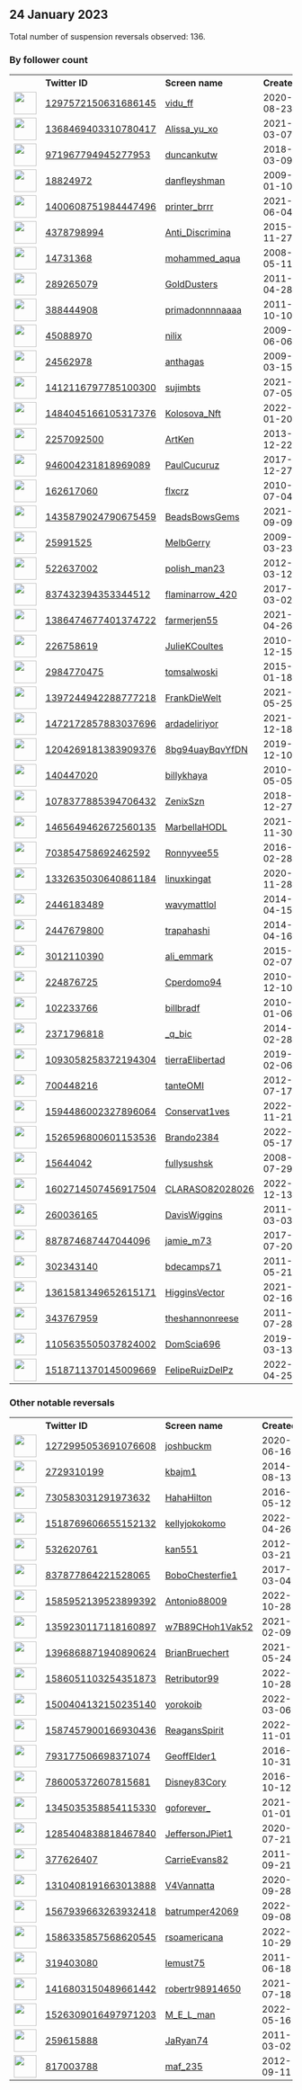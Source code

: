 
## 24 January 2023
Total number of suspension reversals observed: 136.

### By follower count
<table><tr><th></th><th align="left">Twitter ID</th><th align="left">Screen name</th>
<th align="left">Created</th><th align="left">Status</th><th align="left">Suspended</th><th align="left">Followers</th>
<tr><td><a href="https://pbs.twimg.com/profile_images/1520180898767032323/NLma2e0D_normal.jpg"><img src="https://pbs.twimg.com/profile_images/1520180898767032323/NLma2e0D_normal.jpg" width="40px" height="40px" align="center"/></a></td><td><a href="https://twitter.com/intent/user?user_id=1297572150631686145">1297572150631686145</a></td><td><a href="https://twitter.com/vidu_ff">vidu_ff</a></td><td>2020-08-23</td><td align="center"></td><td>2023-01-19</td><td>296469</td></tr>
<tr><td><a href="https://pbs.twimg.com/profile_images/1422438578970234888/LG7dt_pP_normal.jpg"><img src="https://pbs.twimg.com/profile_images/1422438578970234888/LG7dt_pP_normal.jpg" width="40px" height="40px" align="center"/></a></td><td><a href="https://twitter.com/intent/user?user_id=1368469403310780417">1368469403310780417</a></td><td><a href="https://twitter.com/Alissa_yu_xo">Alissa_yu_xo</a></td><td>2021-03-07</td><td align="center"></td><td>2022-03-11</td><td>287848</td></tr>
<tr><td><a href="https://pbs.twimg.com/profile_images/1495375855949778951/5C85Adxz_normal.jpg"><img src="https://pbs.twimg.com/profile_images/1495375855949778951/5C85Adxz_normal.jpg" width="40px" height="40px" align="center"/></a></td><td><a href="https://twitter.com/intent/user?user_id=971967794945277953">971967794945277953</a></td><td><a href="https://twitter.com/duncankutw">duncankutw</a></td><td>2018-03-09</td><td align="center"></td><td>2023-01-18</td><td>272287</td></tr>
<tr><td><a href="https://abs.twimg.com/sticky/default_profile_images/default_profile_normal.png"><img src="https://abs.twimg.com/sticky/default_profile_images/default_profile_normal.png" width="40px" height="40px" align="center"/></a></td><td><a href="https://twitter.com/intent/user?user_id=18824972">18824972</a></td><td><a href="https://twitter.com/danfleyshman">danfleyshman</a></td><td>2009-01-10</td><td align="center"></td><td></td><td>28854</td></tr>
<tr><td><a href="https://pbs.twimg.com/profile_images/1617721421014106112/CQGG9MSM_normal.jpg"><img src="https://pbs.twimg.com/profile_images/1617721421014106112/CQGG9MSM_normal.jpg" width="40px" height="40px" align="center"/></a></td><td><a href="https://twitter.com/intent/user?user_id=1400608751984447496">1400608751984447496</a></td><td><a href="https://twitter.com/printer_brrr">printer_brrr</a></td><td>2021-06-04</td><td align="center"></td><td>2023-01-12</td><td>10336</td></tr>
<tr><td><a href="https://pbs.twimg.com/profile_images/1267387499975897088/e1m_Gtlg_normal.jpg"><img src="https://pbs.twimg.com/profile_images/1267387499975897088/e1m_Gtlg_normal.jpg" width="40px" height="40px" align="center"/></a></td><td><a href="https://twitter.com/intent/user?user_id=4378798994">4378798994</a></td><td><a href="https://twitter.com/Anti_Discrimina">Anti_Discrimina</a></td><td>2015-11-27</td><td align="center"></td><td>2023-01-19</td><td>5607</td></tr>
<tr><td><a href="https://pbs.twimg.com/profile_images/1320478310313451524/6W26UHWS_normal.jpg"><img src="https://pbs.twimg.com/profile_images/1320478310313451524/6W26UHWS_normal.jpg" width="40px" height="40px" align="center"/></a></td><td><a href="https://twitter.com/intent/user?user_id=14731368">14731368</a></td><td><a href="https://twitter.com/mohammed_aqua">mohammed_aqua</a></td><td>2008-05-11</td><td align="center"></td><td>2022-12-07</td><td>5011</td></tr>
<tr><td><a href="https://pbs.twimg.com/profile_images/1598680474187988994/uJ7RS1iW_normal.jpg"><img src="https://pbs.twimg.com/profile_images/1598680474187988994/uJ7RS1iW_normal.jpg" width="40px" height="40px" align="center"/></a></td><td><a href="https://twitter.com/intent/user?user_id=289265079">289265079</a></td><td><a href="https://twitter.com/GoldDusters">GoldDusters</a></td><td>2011-04-28</td><td align="center"></td><td>2023-01-03</td><td>4507</td></tr>
<tr><td><a href="https://pbs.twimg.com/profile_images/1604379819986255872/0ujz-Fhd_normal.jpg"><img src="https://pbs.twimg.com/profile_images/1604379819986255872/0ujz-Fhd_normal.jpg" width="40px" height="40px" align="center"/></a></td><td><a href="https://twitter.com/intent/user?user_id=388444908">388444908</a></td><td><a href="https://twitter.com/primadonnnnaaaa">primadonnnnaaaa</a></td><td>2011-10-10</td><td align="center"></td><td>2023-01-19</td><td>3900</td></tr>
<tr><td><a href="https://pbs.twimg.com/profile_images/1512616061417541632/xxNLcmNG_normal.jpg"><img src="https://pbs.twimg.com/profile_images/1512616061417541632/xxNLcmNG_normal.jpg" width="40px" height="40px" align="center"/></a></td><td><a href="https://twitter.com/intent/user?user_id=45088970">45088970</a></td><td><a href="https://twitter.com/nilix">nilix</a></td><td>2009-06-06</td><td align="center"></td><td>2022-05-04</td><td>3218</td></tr>
<tr><td><a href="https://pbs.twimg.com/profile_images/1490688765031030784/Voh7zI0f_normal.jpg"><img src="https://pbs.twimg.com/profile_images/1490688765031030784/Voh7zI0f_normal.jpg" width="40px" height="40px" align="center"/></a></td><td><a href="https://twitter.com/intent/user?user_id=24562978">24562978</a></td><td><a href="https://twitter.com/anthagas">anthagas</a></td><td>2009-03-15</td><td align="center"></td><td>2023-01-18</td><td>3046</td></tr>
<tr><td><a href="https://pbs.twimg.com/profile_images/1616213910616408067/1pLYdLly_normal.jpg"><img src="https://pbs.twimg.com/profile_images/1616213910616408067/1pLYdLly_normal.jpg" width="40px" height="40px" align="center"/></a></td><td><a href="https://twitter.com/intent/user?user_id=1412116797785100300">1412116797785100300</a></td><td><a href="https://twitter.com/sujimbts">sujimbts</a></td><td>2021-07-05</td><td align="center"></td><td>2023-01-19</td><td>2147</td></tr>
<tr><td><a href="https://pbs.twimg.com/profile_images/1609511361792311299/r7M5Vr0f_normal.jpg"><img src="https://pbs.twimg.com/profile_images/1609511361792311299/r7M5Vr0f_normal.jpg" width="40px" height="40px" align="center"/></a></td><td><a href="https://twitter.com/intent/user?user_id=1484045166105317376">1484045166105317376</a></td><td><a href="https://twitter.com/Kolosova_Nft">Kolosova_Nft</a></td><td>2022-01-20</td><td align="center"></td><td>2023-01-12</td><td>2078</td></tr>
<tr><td><a href="https://pbs.twimg.com/profile_images/1151495360163901442/RY1j_6KO_normal.jpg"><img src="https://pbs.twimg.com/profile_images/1151495360163901442/RY1j_6KO_normal.jpg" width="40px" height="40px" align="center"/></a></td><td><a href="https://twitter.com/intent/user?user_id=2257092500">2257092500</a></td><td><a href="https://twitter.com/ArtKen">ArtKen</a></td><td>2013-12-22</td><td align="center"></td><td>2022-07-19</td><td>1850</td></tr>
<tr><td><a href="https://pbs.twimg.com/profile_images/1614375197338910724/YnV4B1ca_normal.jpg"><img src="https://pbs.twimg.com/profile_images/1614375197338910724/YnV4B1ca_normal.jpg" width="40px" height="40px" align="center"/></a></td><td><a href="https://twitter.com/intent/user?user_id=946004231818969089">946004231818969089</a></td><td><a href="https://twitter.com/PaulCucuruz">PaulCucuruz</a></td><td>2017-12-27</td><td align="center"></td><td>2023-01-07</td><td>1325</td></tr>
<tr><td><a href="https://pbs.twimg.com/profile_images/900484092390670336/hRNcIece_normal.jpg"><img src="https://pbs.twimg.com/profile_images/900484092390670336/hRNcIece_normal.jpg" width="40px" height="40px" align="center"/></a></td><td><a href="https://twitter.com/intent/user?user_id=162617060">162617060</a></td><td><a href="https://twitter.com/flxcrz">flxcrz</a></td><td>2010-07-04</td><td align="center"></td><td>2023-01-15</td><td>1279</td></tr>
<tr><td><a href="https://pbs.twimg.com/profile_images/1610087774719471618/0dxjfTfX_normal.jpg"><img src="https://pbs.twimg.com/profile_images/1610087774719471618/0dxjfTfX_normal.jpg" width="40px" height="40px" align="center"/></a></td><td><a href="https://twitter.com/intent/user?user_id=1435879024790675459">1435879024790675459</a></td><td><a href="https://twitter.com/BeadsBowsGems">BeadsBowsGems</a></td><td>2021-09-09</td><td align="center">🔒</td><td>2023-01-10</td><td>1236</td></tr>
<tr><td><a href="https://pbs.twimg.com/profile_images/3257794101/038b575d89b30713ebfeb5d2608e736c_normal.jpeg"><img src="https://pbs.twimg.com/profile_images/3257794101/038b575d89b30713ebfeb5d2608e736c_normal.jpeg" width="40px" height="40px" align="center"/></a></td><td><a href="https://twitter.com/intent/user?user_id=25991525">25991525</a></td><td><a href="https://twitter.com/MelbGerry">MelbGerry</a></td><td>2009-03-23</td><td align="center"></td><td></td><td>1157</td></tr>
<tr><td><a href="https://pbs.twimg.com/profile_images/1439669924633448449/ptfUNxkz_normal.jpg"><img src="https://pbs.twimg.com/profile_images/1439669924633448449/ptfUNxkz_normal.jpg" width="40px" height="40px" align="center"/></a></td><td><a href="https://twitter.com/intent/user?user_id=522637002">522637002</a></td><td><a href="https://twitter.com/polish_man23">polish_man23</a></td><td>2012-03-12</td><td align="center"></td><td>2022-08-17</td><td>1061</td></tr>
<tr><td><a href="https://pbs.twimg.com/profile_images/1617189656260448257/5AKgZINr_normal.jpg"><img src="https://pbs.twimg.com/profile_images/1617189656260448257/5AKgZINr_normal.jpg" width="40px" height="40px" align="center"/></a></td><td><a href="https://twitter.com/intent/user?user_id=837432394353344512">837432394353344512</a></td><td><a href="https://twitter.com/flaminarrow_420">flaminarrow_420</a></td><td>2017-03-02</td><td align="center"></td><td>2022-07-25</td><td>1058</td></tr>
<tr><td><a href="https://pbs.twimg.com/profile_images/1600266779053301760/SSuWeXei_normal.jpg"><img src="https://pbs.twimg.com/profile_images/1600266779053301760/SSuWeXei_normal.jpg" width="40px" height="40px" align="center"/></a></td><td><a href="https://twitter.com/intent/user?user_id=1386474677401374722">1386474677401374722</a></td><td><a href="https://twitter.com/farmerjen55">farmerjen55</a></td><td>2021-04-26</td><td align="center"></td><td>2023-01-16</td><td>1012</td></tr>
<tr><td><a href="https://pbs.twimg.com/profile_images/1361131249369243648/MAqsaNPU_normal.jpg"><img src="https://pbs.twimg.com/profile_images/1361131249369243648/MAqsaNPU_normal.jpg" width="40px" height="40px" align="center"/></a></td><td><a href="https://twitter.com/intent/user?user_id=226758619">226758619</a></td><td><a href="https://twitter.com/JulieKCoultes">JulieKCoultes</a></td><td>2010-12-15</td><td align="center"></td><td>2023-01-16</td><td>911</td></tr>
<tr><td><a href="https://pbs.twimg.com/profile_images/1616163483837407233/1eGchj3E_normal.jpg"><img src="https://pbs.twimg.com/profile_images/1616163483837407233/1eGchj3E_normal.jpg" width="40px" height="40px" align="center"/></a></td><td><a href="https://twitter.com/intent/user?user_id=2984770475">2984770475</a></td><td><a href="https://twitter.com/tomsalwoski">tomsalwoski</a></td><td>2015-01-18</td><td align="center"></td><td>2023-01-18</td><td>681</td></tr>
<tr><td><a href="https://pbs.twimg.com/profile_images/1598316224420941826/q4DvN1JT_normal.jpg"><img src="https://pbs.twimg.com/profile_images/1598316224420941826/q4DvN1JT_normal.jpg" width="40px" height="40px" align="center"/></a></td><td><a href="https://twitter.com/intent/user?user_id=1397244942288777218">1397244942288777218</a></td><td><a href="https://twitter.com/FrankDieWelt">FrankDieWelt</a></td><td>2021-05-25</td><td align="center"></td><td>2023-01-19</td><td>676</td></tr>
<tr><td><a href="https://pbs.twimg.com/profile_images/1607099711609085952/Dx1EjG8F_normal.png"><img src="https://pbs.twimg.com/profile_images/1607099711609085952/Dx1EjG8F_normal.png" width="40px" height="40px" align="center"/></a></td><td><a href="https://twitter.com/intent/user?user_id=1472172857883037696">1472172857883037696</a></td><td><a href="https://twitter.com/ardadeliriyor">ardadeliriyor</a></td><td>2021-12-18</td><td align="center">🔒</td><td>2023-01-04</td><td>675</td></tr>
<tr><td><a href="https://pbs.twimg.com/profile_images/1204273016202551296/5WDqYsiI_normal.jpg"><img src="https://pbs.twimg.com/profile_images/1204273016202551296/5WDqYsiI_normal.jpg" width="40px" height="40px" align="center"/></a></td><td><a href="https://twitter.com/intent/user?user_id=1204269181383909376">1204269181383909376</a></td><td><a href="https://twitter.com/8bg94uayBqvYfDN">8bg94uayBqvYfDN</a></td><td>2019-12-10</td><td align="center"></td><td>2023-01-14</td><td>633</td></tr>
<tr><td><a href="https://pbs.twimg.com/profile_images/1535382528772685826/keSSWBGS_normal.jpg"><img src="https://pbs.twimg.com/profile_images/1535382528772685826/keSSWBGS_normal.jpg" width="40px" height="40px" align="center"/></a></td><td><a href="https://twitter.com/intent/user?user_id=140447020">140447020</a></td><td><a href="https://twitter.com/billykhaya">billykhaya</a></td><td>2010-05-05</td><td align="center"></td><td>2022-12-16</td><td>604</td></tr>
<tr><td><a href="https://pbs.twimg.com/profile_images/1593523069016064000/6BzC9H0R_normal.jpg"><img src="https://pbs.twimg.com/profile_images/1593523069016064000/6BzC9H0R_normal.jpg" width="40px" height="40px" align="center"/></a></td><td><a href="https://twitter.com/intent/user?user_id=1078377885394706432">1078377885394706432</a></td><td><a href="https://twitter.com/ZenixSzn">ZenixSzn</a></td><td>2018-12-27</td><td align="center"></td><td>2022-11-25</td><td>573</td></tr>
<tr><td><a href="https://pbs.twimg.com/profile_images/1601265243002486786/vTKcLy6m_normal.jpg"><img src="https://pbs.twimg.com/profile_images/1601265243002486786/vTKcLy6m_normal.jpg" width="40px" height="40px" align="center"/></a></td><td><a href="https://twitter.com/intent/user?user_id=1465649462672560135">1465649462672560135</a></td><td><a href="https://twitter.com/MarbellaHODL">MarbellaHODL</a></td><td>2021-11-30</td><td align="center"></td><td>2023-01-13</td><td>406</td></tr>
<tr><td><a href="https://pbs.twimg.com/profile_images/703859684667629568/bREdN0nh_normal.jpg"><img src="https://pbs.twimg.com/profile_images/703859684667629568/bREdN0nh_normal.jpg" width="40px" height="40px" align="center"/></a></td><td><a href="https://twitter.com/intent/user?user_id=703854758692462592">703854758692462592</a></td><td><a href="https://twitter.com/Ronnyvee55">Ronnyvee55</a></td><td>2016-02-28</td><td align="center"></td><td></td><td>389</td></tr>
<tr><td><a href="https://pbs.twimg.com/profile_images/1332676347697770498/uZphCxgr_normal.jpg"><img src="https://pbs.twimg.com/profile_images/1332676347697770498/uZphCxgr_normal.jpg" width="40px" height="40px" align="center"/></a></td><td><a href="https://twitter.com/intent/user?user_id=1332635030640861184">1332635030640861184</a></td><td><a href="https://twitter.com/linuxkingat">linuxkingat</a></td><td>2020-11-28</td><td align="center"></td><td>2023-01-14</td><td>388</td></tr>
<tr><td><a href="https://pbs.twimg.com/profile_images/1503510720813617152/zBwusyXX_normal.jpg"><img src="https://pbs.twimg.com/profile_images/1503510720813617152/zBwusyXX_normal.jpg" width="40px" height="40px" align="center"/></a></td><td><a href="https://twitter.com/intent/user?user_id=2446183489">2446183489</a></td><td><a href="https://twitter.com/wavymattlol">wavymattlol</a></td><td>2014-04-15</td><td align="center"></td><td>2022-03-20</td><td>357</td></tr>
<tr><td><a href="https://pbs.twimg.com/profile_images/1568548429734764547/VdgEFGjs_normal.jpg"><img src="https://pbs.twimg.com/profile_images/1568548429734764547/VdgEFGjs_normal.jpg" width="40px" height="40px" align="center"/></a></td><td><a href="https://twitter.com/intent/user?user_id=2447679800">2447679800</a></td><td><a href="https://twitter.com/trapahashi">trapahashi</a></td><td>2014-04-16</td><td align="center"></td><td>2022-09-14</td><td>338</td></tr>
<tr><td><a href="https://pbs.twimg.com/profile_images/1604604763189936129/17T--Zw1_normal.jpg"><img src="https://pbs.twimg.com/profile_images/1604604763189936129/17T--Zw1_normal.jpg" width="40px" height="40px" align="center"/></a></td><td><a href="https://twitter.com/intent/user?user_id=3012110390">3012110390</a></td><td><a href="https://twitter.com/ali_emmark">ali_emmark</a></td><td>2015-02-07</td><td align="center"></td><td>2023-01-11</td><td>321</td></tr>
<tr><td><a href="https://pbs.twimg.com/profile_images/1468021800584073218/5pv0pYt5_normal.jpg"><img src="https://pbs.twimg.com/profile_images/1468021800584073218/5pv0pYt5_normal.jpg" width="40px" height="40px" align="center"/></a></td><td><a href="https://twitter.com/intent/user?user_id=224876725">224876725</a></td><td><a href="https://twitter.com/Cperdomo94">Cperdomo94</a></td><td>2010-12-10</td><td align="center"></td><td>2023-01-13</td><td>304</td></tr>
<tr><td><a href="https://pbs.twimg.com/profile_images/1567499524817539074/0RBFKgat_normal.png"><img src="https://pbs.twimg.com/profile_images/1567499524817539074/0RBFKgat_normal.png" width="40px" height="40px" align="center"/></a></td><td><a href="https://twitter.com/intent/user?user_id=102233766">102233766</a></td><td><a href="https://twitter.com/billbradf">billbradf</a></td><td>2010-01-06</td><td align="center"></td><td>2022-09-25</td><td>296</td></tr>
<tr><td><a href="https://pbs.twimg.com/profile_images/1590616539669176321/uleM9LI5_normal.jpg"><img src="https://pbs.twimg.com/profile_images/1590616539669176321/uleM9LI5_normal.jpg" width="40px" height="40px" align="center"/></a></td><td><a href="https://twitter.com/intent/user?user_id=2371796818">2371796818</a></td><td><a href="https://twitter.com/_q_bic">_q_bic</a></td><td>2014-02-28</td><td align="center"></td><td>2023-01-19</td><td>262</td></tr>
<tr><td><a href="https://pbs.twimg.com/profile_images/1580786324407144448/Xiy8EmhP_normal.jpg"><img src="https://pbs.twimg.com/profile_images/1580786324407144448/Xiy8EmhP_normal.jpg" width="40px" height="40px" align="center"/></a></td><td><a href="https://twitter.com/intent/user?user_id=1093058258372194304">1093058258372194304</a></td><td><a href="https://twitter.com/tierraElibertad">tierraElibertad</a></td><td>2019-02-06</td><td align="center"></td><td>2023-01-17</td><td>239</td></tr>
<tr><td><a href="https://pbs.twimg.com/profile_images/1614832974780063744/dHqA2GQQ_normal.jpg"><img src="https://pbs.twimg.com/profile_images/1614832974780063744/dHqA2GQQ_normal.jpg" width="40px" height="40px" align="center"/></a></td><td><a href="https://twitter.com/intent/user?user_id=700448216">700448216</a></td><td><a href="https://twitter.com/tanteOMI">tanteOMI</a></td><td>2012-07-17</td><td align="center"></td><td>2023-01-18</td><td>218</td></tr>
<tr><td><a href="https://pbs.twimg.com/profile_images/1594488241696161797/ucvBZIlJ_normal.jpg"><img src="https://pbs.twimg.com/profile_images/1594488241696161797/ucvBZIlJ_normal.jpg" width="40px" height="40px" align="center"/></a></td><td><a href="https://twitter.com/intent/user?user_id=1594486002327896064">1594486002327896064</a></td><td><a href="https://twitter.com/Conservat1ves">Conservat1ves</a></td><td>2022-11-21</td><td align="center"></td><td>2022-12-16</td><td>210</td></tr>
<tr><td><a href="https://pbs.twimg.com/profile_images/1576631187526676480/jsOVhj_w_normal.jpg"><img src="https://pbs.twimg.com/profile_images/1576631187526676480/jsOVhj_w_normal.jpg" width="40px" height="40px" align="center"/></a></td><td><a href="https://twitter.com/intent/user?user_id=1526596800601153536">1526596800601153536</a></td><td><a href="https://twitter.com/Brando2384">Brando2384</a></td><td>2022-05-17</td><td align="center"></td><td>2023-01-16</td><td>207</td></tr>
<tr><td><a href="https://pbs.twimg.com/profile_images/1337178040695189504/1RFwUs_X_normal.jpg"><img src="https://pbs.twimg.com/profile_images/1337178040695189504/1RFwUs_X_normal.jpg" width="40px" height="40px" align="center"/></a></td><td><a href="https://twitter.com/intent/user?user_id=15644042">15644042</a></td><td><a href="https://twitter.com/fullysushsk">fullysushsk</a></td><td>2008-07-29</td><td align="center"></td><td>2022-10-28</td><td>182</td></tr>
<tr><td><a href="https://pbs.twimg.com/profile_images/1602714806288384000/PEdLXuBz_normal.jpg"><img src="https://pbs.twimg.com/profile_images/1602714806288384000/PEdLXuBz_normal.jpg" width="40px" height="40px" align="center"/></a></td><td><a href="https://twitter.com/intent/user?user_id=1602714507456917504">1602714507456917504</a></td><td><a href="https://twitter.com/CLARASO82028026">CLARASO82028026</a></td><td>2022-12-13</td><td align="center"></td><td>2023-01-15</td><td>173</td></tr>
<tr><td><a href="https://pbs.twimg.com/profile_images/1516598887909310465/c2Q_nU3C_normal.jpg"><img src="https://pbs.twimg.com/profile_images/1516598887909310465/c2Q_nU3C_normal.jpg" width="40px" height="40px" align="center"/></a></td><td><a href="https://twitter.com/intent/user?user_id=260036165">260036165</a></td><td><a href="https://twitter.com/DavisWiggins">DavisWiggins</a></td><td>2011-03-03</td><td align="center"></td><td>2023-01-18</td><td>172</td></tr>
<tr><td><a href="https://pbs.twimg.com/profile_images/1529222761259966464/zQTAijVX_normal.jpg"><img src="https://pbs.twimg.com/profile_images/1529222761259966464/zQTAijVX_normal.jpg" width="40px" height="40px" align="center"/></a></td><td><a href="https://twitter.com/intent/user?user_id=887874687447044096">887874687447044096</a></td><td><a href="https://twitter.com/jamie_m73">jamie_m73</a></td><td>2017-07-20</td><td align="center"></td><td>2023-01-13</td><td>172</td></tr>
<tr><td><a href="https://pbs.twimg.com/profile_images/1596998967564419072/x-gmew5s_normal.jpg"><img src="https://pbs.twimg.com/profile_images/1596998967564419072/x-gmew5s_normal.jpg" width="40px" height="40px" align="center"/></a></td><td><a href="https://twitter.com/intent/user?user_id=302343140">302343140</a></td><td><a href="https://twitter.com/bdecamps71">bdecamps71</a></td><td>2011-05-21</td><td align="center"></td><td>2023-01-14</td><td>160</td></tr>
<tr><td><a href="https://pbs.twimg.com/profile_images/1361581784249597955/cZWmLOw6_normal.jpg"><img src="https://pbs.twimg.com/profile_images/1361581784249597955/cZWmLOw6_normal.jpg" width="40px" height="40px" align="center"/></a></td><td><a href="https://twitter.com/intent/user?user_id=1361581349652615171">1361581349652615171</a></td><td><a href="https://twitter.com/HigginsVector">HigginsVector</a></td><td>2021-02-16</td><td align="center"></td><td>2023-01-15</td><td>154</td></tr>
<tr><td><a href="https://pbs.twimg.com/profile_images/1579850001206984710/BuMA7lcP_normal.jpg"><img src="https://pbs.twimg.com/profile_images/1579850001206984710/BuMA7lcP_normal.jpg" width="40px" height="40px" align="center"/></a></td><td><a href="https://twitter.com/intent/user?user_id=343767959">343767959</a></td><td><a href="https://twitter.com/theshannonreese">theshannonreese</a></td><td>2011-07-28</td><td align="center"></td><td>2022-12-01</td><td>145</td></tr>
<tr><td><a href="https://pbs.twimg.com/profile_images/1262380369623556100/PHK8tLmP_normal.jpg"><img src="https://pbs.twimg.com/profile_images/1262380369623556100/PHK8tLmP_normal.jpg" width="40px" height="40px" align="center"/></a></td><td><a href="https://twitter.com/intent/user?user_id=1105635505037824002">1105635505037824002</a></td><td><a href="https://twitter.com/DomScia696">DomScia696</a></td><td>2019-03-13</td><td align="center"></td><td></td><td>145</td></tr>
<tr><td><a href="https://pbs.twimg.com/profile_images/1550082810446315527/g_wZgmUC_normal.jpg"><img src="https://pbs.twimg.com/profile_images/1550082810446315527/g_wZgmUC_normal.jpg" width="40px" height="40px" align="center"/></a></td><td><a href="https://twitter.com/intent/user?user_id=1518711370145009669">1518711370145009669</a></td><td><a href="https://twitter.com/FelipeRuizDelPz">FelipeRuizDelPz</a></td><td>2022-04-25</td><td align="center"></td><td>2022-07-24</td><td>132</td></tr>
</table>

### Other notable reversals
<table><tr><th></th><th align="left">Twitter ID</th><th align="left">Screen name</th>
<th align="left">Created</th><th align="left">Status</th><th align="left">Suspended</th><th align="left">Followers</th>
<tr><td><a href="https://pbs.twimg.com/profile_images/1573132996336832515/I1UcllkA_normal.jpg"><img src="https://pbs.twimg.com/profile_images/1573132996336832515/I1UcllkA_normal.jpg" width="40px" height="40px" align="center"/></a></td><td><a href="https://twitter.com/intent/user?user_id=1272995053691076608">1272995053691076608</a></td><td><a href="https://twitter.com/joshbuckm">joshbuckm</a></td><td>2020-06-16</td><td align="center"></td><td>2023-01-18</td><td>34</td></tr>
<tr><td><a href="https://abs.twimg.com/sticky/default_profile_images/default_profile_normal.png"><img src="https://abs.twimg.com/sticky/default_profile_images/default_profile_normal.png" width="40px" height="40px" align="center"/></a></td><td><a href="https://twitter.com/intent/user?user_id=2729310199">2729310199</a></td><td><a href="https://twitter.com/kbajm1">kbajm1</a></td><td>2014-08-13</td><td align="center"></td><td>2023-01-18</td><td>79</td></tr>
<tr><td><a href="https://pbs.twimg.com/profile_images/971903441269346305/RvQdcbvz_normal.jpg"><img src="https://pbs.twimg.com/profile_images/971903441269346305/RvQdcbvz_normal.jpg" width="40px" height="40px" align="center"/></a></td><td><a href="https://twitter.com/intent/user?user_id=730583031291973632">730583031291973632</a></td><td><a href="https://twitter.com/HahaHilton">HahaHilton</a></td><td>2016-05-12</td><td align="center"></td><td>2023-01-18</td><td>18</td></tr>
<tr><td><a href="https://pbs.twimg.com/profile_images/1534346203667767296/aOwhXkR0_normal.jpg"><img src="https://pbs.twimg.com/profile_images/1534346203667767296/aOwhXkR0_normal.jpg" width="40px" height="40px" align="center"/></a></td><td><a href="https://twitter.com/intent/user?user_id=1518769606655152132">1518769606655152132</a></td><td><a href="https://twitter.com/kellyjokokomo">kellyjokokomo</a></td><td>2022-04-26</td><td align="center"></td><td>2023-01-18</td><td>12</td></tr>
<tr><td><a href="https://pbs.twimg.com/profile_images/1512193308990357506/61rWRXdl_normal.jpg"><img src="https://pbs.twimg.com/profile_images/1512193308990357506/61rWRXdl_normal.jpg" width="40px" height="40px" align="center"/></a></td><td><a href="https://twitter.com/intent/user?user_id=532620761">532620761</a></td><td><a href="https://twitter.com/kan551">kan551</a></td><td>2012-03-21</td><td align="center"></td><td>2023-01-17</td><td>30</td></tr>
<tr><td><a href="https://abs.twimg.com/sticky/default_profile_images/default_profile_normal.png"><img src="https://abs.twimg.com/sticky/default_profile_images/default_profile_normal.png" width="40px" height="40px" align="center"/></a></td><td><a href="https://twitter.com/intent/user?user_id=837877864221528065">837877864221528065</a></td><td><a href="https://twitter.com/BoboChesterfie1">BoboChesterfie1</a></td><td>2017-03-04</td><td align="center"></td><td>2023-01-11</td><td>113</td></tr>
<tr><td><a href="https://pbs.twimg.com/profile_images/1586462122455826432/KBlf39AO_normal.jpg"><img src="https://pbs.twimg.com/profile_images/1586462122455826432/KBlf39AO_normal.jpg" width="40px" height="40px" align="center"/></a></td><td><a href="https://twitter.com/intent/user?user_id=1585952139523899392">1585952139523899392</a></td><td><a href="https://twitter.com/Antonio88009">Antonio88009</a></td><td>2022-10-28</td><td align="center"></td><td>2023-01-19</td><td>4</td></tr>
<tr><td><a href="https://pbs.twimg.com/profile_images/1476678209399889924/4z-IcXJk_normal.jpg"><img src="https://pbs.twimg.com/profile_images/1476678209399889924/4z-IcXJk_normal.jpg" width="40px" height="40px" align="center"/></a></td><td><a href="https://twitter.com/intent/user?user_id=1359230117118160897">1359230117118160897</a></td><td><a href="https://twitter.com/w7B89CHoh1Vak52">w7B89CHoh1Vak52</a></td><td>2021-02-09</td><td align="center"></td><td>2023-01-06</td><td>91</td></tr>
<tr><td><a href="https://pbs.twimg.com/profile_images/1396870416698945542/IzzOgvQ3_normal.jpg"><img src="https://pbs.twimg.com/profile_images/1396870416698945542/IzzOgvQ3_normal.jpg" width="40px" height="40px" align="center"/></a></td><td><a href="https://twitter.com/intent/user?user_id=1396868871940890624">1396868871940890624</a></td><td><a href="https://twitter.com/BrianBruechert">BrianBruechert</a></td><td>2021-05-24</td><td align="center"></td><td>2023-01-19</td><td>38</td></tr>
<tr><td><a href="https://pbs.twimg.com/profile_images/1586052107991400449/bjUTObBa_normal.jpg"><img src="https://pbs.twimg.com/profile_images/1586052107991400449/bjUTObBa_normal.jpg" width="40px" height="40px" align="center"/></a></td><td><a href="https://twitter.com/intent/user?user_id=1586051103254351873">1586051103254351873</a></td><td><a href="https://twitter.com/Retributor99">Retributor99</a></td><td>2022-10-28</td><td align="center"></td><td>2022-12-22</td><td>19</td></tr>
<tr><td><a href="https://pbs.twimg.com/profile_images/1587941531461328898/gRmiOtmJ_normal.jpg"><img src="https://pbs.twimg.com/profile_images/1587941531461328898/gRmiOtmJ_normal.jpg" width="40px" height="40px" align="center"/></a></td><td><a href="https://twitter.com/intent/user?user_id=1500404132150235140">1500404132150235140</a></td><td><a href="https://twitter.com/yorokoib">yorokoib</a></td><td>2022-03-06</td><td align="center"></td><td>2023-01-07</td><td>34</td></tr>
<tr><td><a href="https://pbs.twimg.com/profile_images/1587459027952443392/ge0yt7FD_normal.jpg"><img src="https://pbs.twimg.com/profile_images/1587459027952443392/ge0yt7FD_normal.jpg" width="40px" height="40px" align="center"/></a></td><td><a href="https://twitter.com/intent/user?user_id=1587457900166930436">1587457900166930436</a></td><td><a href="https://twitter.com/ReagansSpirit">ReagansSpirit</a></td><td>2022-11-01</td><td align="center"></td><td>2023-01-19</td><td>23</td></tr>
<tr><td><a href="https://pbs.twimg.com/profile_images/1597039210392854528/kjDONmDm_normal.jpg"><img src="https://pbs.twimg.com/profile_images/1597039210392854528/kjDONmDm_normal.jpg" width="40px" height="40px" align="center"/></a></td><td><a href="https://twitter.com/intent/user?user_id=793177506698371074">793177506698371074</a></td><td><a href="https://twitter.com/GeoffElder1">GeoffElder1</a></td><td>2016-10-31</td><td align="center"></td><td>2022-12-29</td><td>93</td></tr>
<tr><td><a href="https://pbs.twimg.com/profile_images/1604878872088035329/0sqDY3nG_normal.jpg"><img src="https://pbs.twimg.com/profile_images/1604878872088035329/0sqDY3nG_normal.jpg" width="40px" height="40px" align="center"/></a></td><td><a href="https://twitter.com/intent/user?user_id=786005372607815681">786005372607815681</a></td><td><a href="https://twitter.com/Disney83Cory">Disney83Cory</a></td><td>2016-10-12</td><td align="center"></td><td>2023-01-18</td><td>114</td></tr>
<tr><td><a href="https://pbs.twimg.com/profile_images/1349242240263192579/VB_nVSyd_normal.jpg"><img src="https://pbs.twimg.com/profile_images/1349242240263192579/VB_nVSyd_normal.jpg" width="40px" height="40px" align="center"/></a></td><td><a href="https://twitter.com/intent/user?user_id=1345035358854115330">1345035358854115330</a></td><td><a href="https://twitter.com/goforever_">goforever_</a></td><td>2021-01-01</td><td align="center"></td><td>2023-01-18</td><td>52</td></tr>
<tr><td><a href="https://pbs.twimg.com/profile_images/1285405125700354049/8EAYpZ9l_normal.jpg"><img src="https://pbs.twimg.com/profile_images/1285405125700354049/8EAYpZ9l_normal.jpg" width="40px" height="40px" align="center"/></a></td><td><a href="https://twitter.com/intent/user?user_id=1285404838818467840">1285404838818467840</a></td><td><a href="https://twitter.com/JeffersonJPiet1">JeffersonJPiet1</a></td><td>2020-07-21</td><td align="center"></td><td>2023-01-18</td><td>109</td></tr>
<tr><td><a href="https://pbs.twimg.com/profile_images/1593482115/Carrie_Profile_2_normal.JPG"><img src="https://pbs.twimg.com/profile_images/1593482115/Carrie_Profile_2_normal.JPG" width="40px" height="40px" align="center"/></a></td><td><a href="https://twitter.com/intent/user?user_id=377626407">377626407</a></td><td><a href="https://twitter.com/CarrieEvans82">CarrieEvans82</a></td><td>2011-09-21</td><td align="center"></td><td>2022-12-03</td><td>32</td></tr>
<tr><td><a href="https://pbs.twimg.com/profile_images/1526517432495513602/30Wi-t-1_normal.jpg"><img src="https://pbs.twimg.com/profile_images/1526517432495513602/30Wi-t-1_normal.jpg" width="40px" height="40px" align="center"/></a></td><td><a href="https://twitter.com/intent/user?user_id=1310408191663013888">1310408191663013888</a></td><td><a href="https://twitter.com/V4Vannatta">V4Vannatta</a></td><td>2020-09-28</td><td align="center">🔒</td><td>2023-01-14</td><td>7</td></tr>
<tr><td><a href="https://abs.twimg.com/sticky/default_profile_images/default_profile_normal.png"><img src="https://abs.twimg.com/sticky/default_profile_images/default_profile_normal.png" width="40px" height="40px" align="center"/></a></td><td><a href="https://twitter.com/intent/user?user_id=1567939663263932418">1567939663263932418</a></td><td><a href="https://twitter.com/batrumper42069">batrumper42069</a></td><td>2022-09-08</td><td align="center"></td><td>2022-11-20</td><td>2</td></tr>
<tr><td><a href="https://pbs.twimg.com/profile_images/1592744938965504000/hLUtk-go_normal.jpg"><img src="https://pbs.twimg.com/profile_images/1592744938965504000/hLUtk-go_normal.jpg" width="40px" height="40px" align="center"/></a></td><td><a href="https://twitter.com/intent/user?user_id=1586335857568620545">1586335857568620545</a></td><td><a href="https://twitter.com/rsoamericana">rsoamericana</a></td><td>2022-10-29</td><td align="center"></td><td>2023-01-19</td><td>7</td></tr>
<tr><td><a href="https://pbs.twimg.com/profile_images/542813997951889409/cc_Yt-oZ_normal.jpeg"><img src="https://pbs.twimg.com/profile_images/542813997951889409/cc_Yt-oZ_normal.jpeg" width="40px" height="40px" align="center"/></a></td><td><a href="https://twitter.com/intent/user?user_id=319403080">319403080</a></td><td><a href="https://twitter.com/lemust75">lemust75</a></td><td>2011-06-18</td><td align="center"></td><td>2023-01-18</td><td>3</td></tr>
<tr><td><a href="https://pbs.twimg.com/profile_images/1416803556380844040/YDSGbuar_normal.jpg"><img src="https://pbs.twimg.com/profile_images/1416803556380844040/YDSGbuar_normal.jpg" width="40px" height="40px" align="center"/></a></td><td><a href="https://twitter.com/intent/user?user_id=1416803150489661442">1416803150489661442</a></td><td><a href="https://twitter.com/robertr98914650">robertr98914650</a></td><td>2021-07-18</td><td align="center"></td><td>2023-01-18</td><td>116</td></tr>
<tr><td><a href="https://pbs.twimg.com/profile_images/1578598405806460929/6P-FuYS9_normal.jpg"><img src="https://pbs.twimg.com/profile_images/1578598405806460929/6P-FuYS9_normal.jpg" width="40px" height="40px" align="center"/></a></td><td><a href="https://twitter.com/intent/user?user_id=1526309016497971203">1526309016497971203</a></td><td><a href="https://twitter.com/M_E_L_man">M_E_L_man</a></td><td>2022-05-16</td><td align="center"></td><td>2023-01-17</td><td>23</td></tr>
<tr><td><a href="https://pbs.twimg.com/profile_images/1259363218/Side_Mirror_Sunset_normal.jpg"><img src="https://pbs.twimg.com/profile_images/1259363218/Side_Mirror_Sunset_normal.jpg" width="40px" height="40px" align="center"/></a></td><td><a href="https://twitter.com/intent/user?user_id=259615888">259615888</a></td><td><a href="https://twitter.com/JaRyan74">JaRyan74</a></td><td>2011-03-02</td><td align="center"></td><td>2022-12-12</td><td>12</td></tr>
<tr><td><a href="https://pbs.twimg.com/profile_images/1023252006511828993/RadutUge_normal.jpg"><img src="https://pbs.twimg.com/profile_images/1023252006511828993/RadutUge_normal.jpg" width="40px" height="40px" align="center"/></a></td><td><a href="https://twitter.com/intent/user?user_id=817003788">817003788</a></td><td><a href="https://twitter.com/maf_235">maf_235</a></td><td>2012-09-11</td><td align="center">🔒</td><td>2023-01-18</td><td>50</td></tr>
</table>
